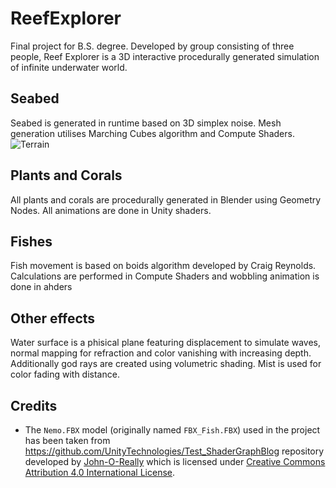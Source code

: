 # ReefExplorer
Final project for B.S. degree. Developed by group consisting of three people, Reef Explorer is a 3D interactive procedurally generated simulation of infinite underwater world.

## Seabed
Seabed is generated in runtime based on 3D simplex noise. Mesh generation utilises Marching Cubes algorithm and Compute Shaders.
![Terrain](./Doc/Images/Terrain.gif)

## Plants and Corals
All plants and corals are procedurally generated in Blender using Geometry Nodes. All animations are done in Unity shaders.

## Fishes
Fish movement is based on boids algorithm developed by Craig Reynolds. Calculations are performed in Compute Shaders and wobbling animation is done in ahders

## Other effects
Water surface is a phisical plane featuring displacement to simulate waves, normal mapping for refraction and color vanishing with increasing depth. Additionally god rays are created using volumetric shading. Mist is used for color fading with distance.

## Credits
- The `Nemo.FBX` model (originally named `FBX_Fish.FBX`) used in the project has been taken from https://github.com/UnityTechnologies/Test_ShaderGraphBlog repository developed by [John-O-Really](https://github.com/John-O-Really) which is licensed under [Creative Commons Attribution 4.0 International License](http://creativecommons.org/licenses/by/4.0/). 
